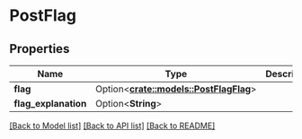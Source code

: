 # PostFlag

## Properties

Name | Type | Description | Notes
------------ | ------------- | ------------- | -------------
**flag** | Option<[**crate::models::PostFlagFlag**](PostFlag_flag.md)> |  | [optional]
**flag_explanation** | Option<**String**> |  | [optional]

[[Back to Model list]](../README.md#documentation-for-models) [[Back to API list]](../README.md#documentation-for-api-endpoints) [[Back to README]](../README.md)



